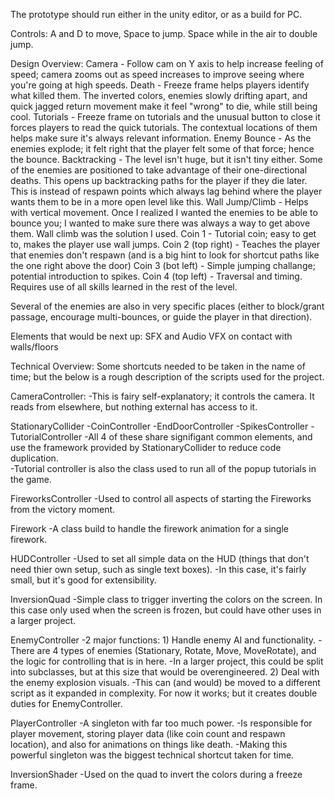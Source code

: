 The prototype should run either in the unity editor, or as a build for PC.

Controls:
A and D to move, Space to jump.  Space while in the air to double jump.



Design Overview:
Camera - Follow cam on Y axis to help increase feeling of speed; camera zooms out as speed increases to improve seeing where you're going at high speeds.
Death - Freeze frame helps players identify what killed them.  The inverted colors, enemies slowly drifting apart, and quick jagged return movement make it feel "wrong" to die, while still being cool.
Tutorials - Freeze frame on tutorials and the unusual button to close it forces players to read the quick tutorials.  The contextual locations of them helps make sure it's always relevant information.
Enemy Bounce - As the enemies explode; it felt right that the player felt some of that force; hence the bounce.
Backtracking - The level isn't huge, but it isn't tiny either.  Some of the enemies are positioned to take advantage of their one-directional deaths.  This opens up backtracking paths for the player if they die later.  This is instead of respawn points which always lag behind where the player wants them to be in a more open level like this.
Wall Jump/Climb - Helps with vertical movement.  Once I realized I wanted the enemies to be able to bounce you; I wanted to make sure there was always a way to get above them.  Wall climb was the solution I used.
Coin 1 - Tutorial coin; easy to get to, makes the player use wall jumps.
Coin 2 (top right) - Teaches the player that enemies don't respawn (and is a big hint to look for shortcut paths like the one right above the door)
Coin 3 (bot left) - Simple jumping challange; potential introduction to spikes.
Coin 4 (top left) - Traversal and timing.  Requires use of all skills learned in the rest of the level.

Several of the enemies are also in very specific places (either to block/grant passage, encourage multi-bounces, or guide the player in that direction).

Elements that would be next up:
SFX and Audio
VFX on contact with walls/floors




Technical Overview:
Some shortcuts needed to be taken in the name of time; but the below is a rough description of the scripts used for the project.

CameraController:
  -This is fairy self-explanatory; it controls the camera.  It reads from elsewhere, but nothing external has access to it.

StationaryCollider
  -CoinController
  -EndDoorController
  -SpikesController
  -TutorialController
  -All 4 of these share signifigant common elements, and use the framework provided by StationaryCollider to reduce code duplication.  
  -Tutorial controller is also the class used to run all of the popup tutorials in the game.
  
FireworksController
  -Used to control all aspects of starting the Fireworks from the victory moment.

Firework
  -A class build to handle the firework animation for a single firework.
  
HUDController
  -Used to set all simple data on the HUD (things that don't need thier own setup, such as single text boxes).
  -In this case, it's fairly small, but it's good for extensibility.
  
InversionQuad
  -Simple class to trigger inverting the colors on the screen.  In this case only used when the screen is frozen, but could have other uses in a larger project.
  
EnemyController
  -2 major functions:
    1) Handle enemy AI and functionality.
      -There are 4 types of enemies (Stationary, Rotate, Move, MoveRotate), and the logic for controlling that is in here.
      -In a larger project, this could be split into subclasses, but at this size that would be overengineered.
    2) Deal with the enemy explosion visuals.
      -This can (and would) be moved to a different script as it expanded in complexity.  For now it works; but it creates double duties for EnemyController.
  
PlayerController
  -A singleton with far too much power.
  -Is responsible for player movement, storing player data (like coin count and respawn location), and also for animations on things like death.
  -Making this powerful singleton was the biggest technical shortcut taken for time.
  
InversionShader
  -Used on the quad to invert the colors during a freeze frame.
